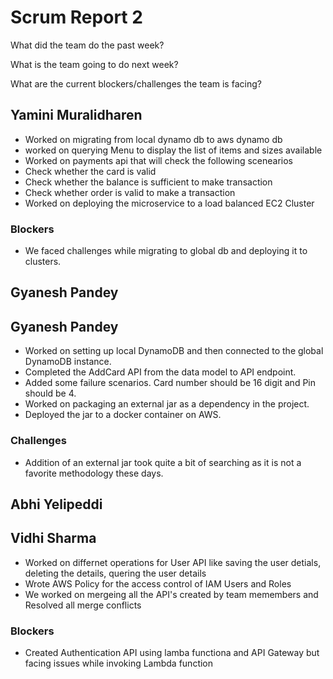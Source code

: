 # Scrum Report 2

What did the team do the past week?

What is the team going to do next week?

What are the current blockers/challenges the team is facing?


## Yamini Muralidharen

-  Worked on migrating from local dynamo db to aws dynamo db
-   worked on querying Menu to display the list of items and sizes available 
-  Worked on payments api that will check the following scenearios
-  Check whether the card is valid 
-  Check whether the balance is sufficient to make transaction 
- Check whether order is valid to make a transaction
- Worked on deploying the microservice to a load balanced EC2 Cluster 

### Blockers
- We faced challenges while migrating to global db and deploying  it to clusters.


## Gyanesh Pandey

## Gyanesh Pandey
- Worked on setting up local DynamoDB and then connected to the global DynamoDB instance.
- Completed the AddCard API from the data model to API endpoint.
- Added some failure scenarios. Card number should be 16 digit and Pin should be 4.
- Worked on packaging an external jar as a dependency in the project.
- Deployed the jar to a docker container on AWS. 

### Challenges
- Addition of an external jar took quite a bit of searching as it is not a favorite methodology these days.



## Abhi Yelipeddi



## Vidhi Sharma
- Worked on differnet operations for User API like saving the user detials, deleting the details, quering the user details
- Wrote AWS Policy for the access control of IAM Users and Roles
- We worked on mergeing all the API's created by team memembers and Resolved all merge conflicts
 

### Blockers
- Created Authentication API using lamba functiona and API Gateway but facing issues while invoking Lambda function

